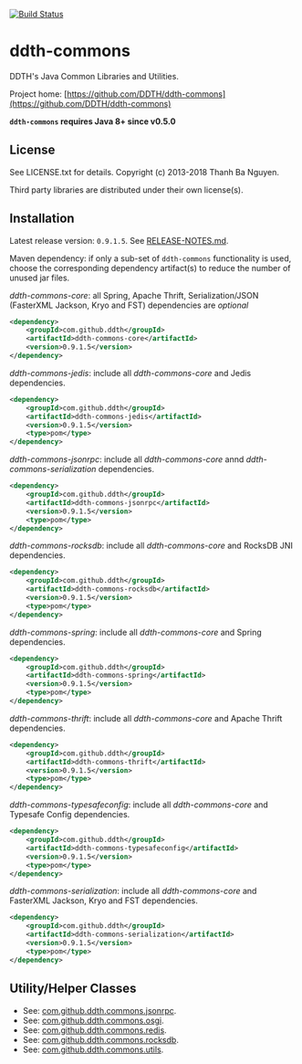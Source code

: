 [![Build Status](https://travis-ci.org/DDTH/ddth-commons.svg?branch=master)](https://travis-ci.org/DDTH/ddth-commons)

# ddth-commons

DDTH's Java Common Libraries and Utilities.

Project home:
[https://github.com/DDTH/ddth-commons](https://github.com/DDTH/ddth-commons)

**`ddth-commons` requires Java 8+ since v0.5.0**


## License

See LICENSE.txt for details. Copyright (c) 2013-2018 Thanh Ba Nguyen.

Third party libraries are distributed under their own license(s).


## Installation

Latest release version: `0.9.1.5`. See [RELEASE-NOTES.md](RELEASE-NOTES.md).

Maven dependency: if only a sub-set of `ddth-commons` functionality is used, choose the corresponding
dependency artifact(s) to reduce the number of unused jar files.

*ddth-commons-core*: all Spring, Apache Thrift, Serialization/JSON (FasterXML Jackson, Kryo and FST) dependencies are *optional*

```xml
<dependency>
	<groupId>com.github.ddth</groupId>
	<artifactId>ddth-commons-core</artifactId>
	<version>0.9.1.5</version>
</dependency>
```

*ddth-commons-jedis*: include all *ddth-commons-core* and Jedis dependencies.

```xml
<dependency>
    <groupId>com.github.ddth</groupId>
    <artifactId>ddth-commons-jedis</artifactId>
    <version>0.9.1.5</version>
    <type>pom</type>
</dependency>
```

*ddth-commons-jsonrpc*: include all *ddth-commons-core* annd *ddth-commons-serialization* dependencies.

```xml
<dependency>
    <groupId>com.github.ddth</groupId>
    <artifactId>ddth-commons-jsonrpc</artifactId>
    <version>0.9.1.5</version>
    <type>pom</type>
</dependency>
```


*ddth-commons-rocksdb*: include all *ddth-commons-core* and RocksDB JNI dependencies.

```xml
<dependency>
    <groupId>com.github.ddth</groupId>
    <artifactId>ddth-commons-rocksdb</artifactId>
    <version>0.9.1.5</version>
    <type>pom</type>
</dependency>
```

*ddth-commons-spring*: include all *ddth-commons-core* and Spring dependencies.

```xml
<dependency>
    <groupId>com.github.ddth</groupId>
    <artifactId>ddth-commons-spring</artifactId>
    <version>0.9.1.5</version>
    <type>pom</type>
</dependency>
```

*ddth-commons-thrift*: include all *ddth-commons-core* and Apache Thrift dependencies.

```xml
<dependency>
    <groupId>com.github.ddth</groupId>
    <artifactId>ddth-commons-thrift</artifactId>
    <version>0.9.1.5</version>
    <type>pom</type>
</dependency>
```

*ddth-commons-typesafeconfig*: include all *ddth-commons-core* and Typesafe Config dependencies.

```xml
<dependency>
    <groupId>com.github.ddth</groupId>
    <artifactId>ddth-commons-typesafeconfig</artifactId>
    <version>0.9.1.5</version>
    <type>pom</type>
</dependency>
```

*ddth-commons-serialization*: include all *ddth-commons-core* and FasterXML Jackson, Kryo and FST dependencies.

```xml
<dependency>
    <groupId>com.github.ddth</groupId>
    <artifactId>ddth-commons-serialization</artifactId>
    <version>0.9.1.5</version>
    <type>pom</type>
</dependency>
```


## Utility/Helper Classes

* See: [com.github.ddth.commons.jsonrpc](src/main/java/com/github/ddth/commons/jsonrpc/README.md).
* See: [com.github.ddth.commons.osgi](src/main/java/com/github/ddth/commons/osgi/README.md).
* See: [com.github.ddth.commons.redis](src/main/java/com/github/ddth/commons/redis/README.md).
* See: [com.github.ddth.commons.rocksdb](src/main/java/com/github/ddth/commons/rocksdb/README.md).
* See: [com.github.ddth.commons.utils](src/main/java/com/github/ddth/commons/utils/README.md).
